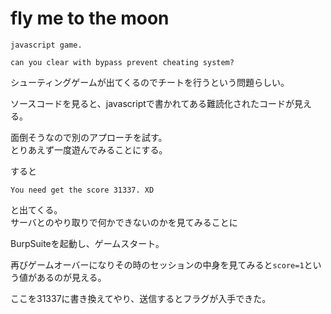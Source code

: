 # fly me to the moon

```
javascript game.

can you clear with bypass prevent cheating system?
```

シューティングゲームが出てくるのでチートを行うという問題らしい。

ソースコードを見ると、javascriptで書かれてある難読化されたコードが見える。

面倒そうなので別のアプローチを試す。  
とりあえず一度遊んでみることにする。

すると

```
You need get the score 31337. XD
```

と出てくる。  
サーバとのやり取りで何かできないのかを見てみることに

BurpSuiteを起動し、ゲームスタート。

再びゲームオーバーになりその時のセッションの中身を見てみると`score=1`という値があるのが見える。

ここを31337に書き換えてやり、送信するとフラグが入手できた。

